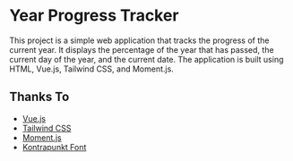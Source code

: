 # Year Progress Tracker

This project is a simple web application that tracks the progress of the current year. 
It displays the percentage of the year that has passed, the current day of the year, and the current date. The application is built using HTML, Vue.js, Tailwind CSS, and Moment.js.

## Thanks To

- [Vue.js](https://vuejs.org/)
- [Tailwind CSS](https://tailwindcss.com/)
- [Moment.js](https://momentjs.com/)
- [Kontrapunkt Font](https://fonts.cdnfonts.com/css/kontrapunkt)
